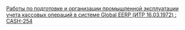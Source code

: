 [Работы по подготовке и организации промышленной эксплуатации учета кассовых операций в системе Global EERP (ИТР 16.03.1972) : CASH-254](https://yt.surgutneftegas.ru:4443/issue/CASH-254)

